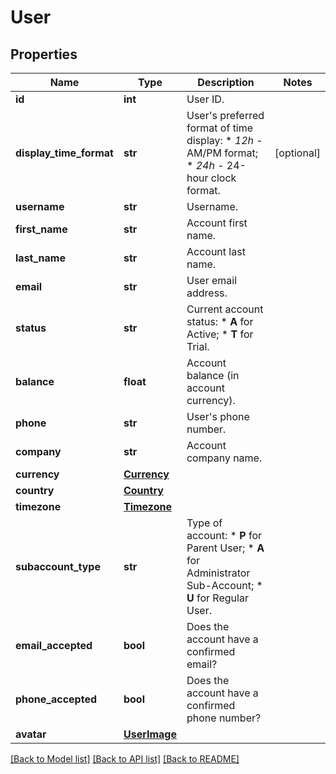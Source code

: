 # User

## Properties
Name | Type | Description | Notes
------------ | ------------- | ------------- | -------------
**id** | **int** | User ID. | 
**display_time_format** | **str** | User&#39;s preferred format of time display: * *12h* - AM/PM format; * *24h* - 24-hour clock format.  | [optional] 
**username** | **str** | Username. | 
**first_name** | **str** | Account first name. | 
**last_name** | **str** | Account last name. | 
**email** | **str** | User email address. | 
**status** | **str** | Current account status: * **A** for Active; * **T** for Trial.  | 
**balance** | **float** | Account balance (in account currency). | 
**phone** | **str** | User&#39;s phone number. | 
**company** | **str** | Account company name. | 
**currency** | [**Currency**](Currency.md) |  | 
**country** | [**Country**](Country.md) |  | 
**timezone** | [**Timezone**](Timezone.md) |  | 
**subaccount_type** | **str** | Type of account: * **P** for Parent User; * **A** for Administrator Sub-Account; * **U** for Regular User.  | 
**email_accepted** | **bool** | Does the account have a confirmed email? | 
**phone_accepted** | **bool** | Does the account have a confirmed phone number? | 
**avatar** | [**UserImage**](UserImage.md) |  | 

[[Back to Model list]](../README.md#documentation-for-models) [[Back to API list]](../README.md#documentation-for-api-endpoints) [[Back to README]](../README.md)


